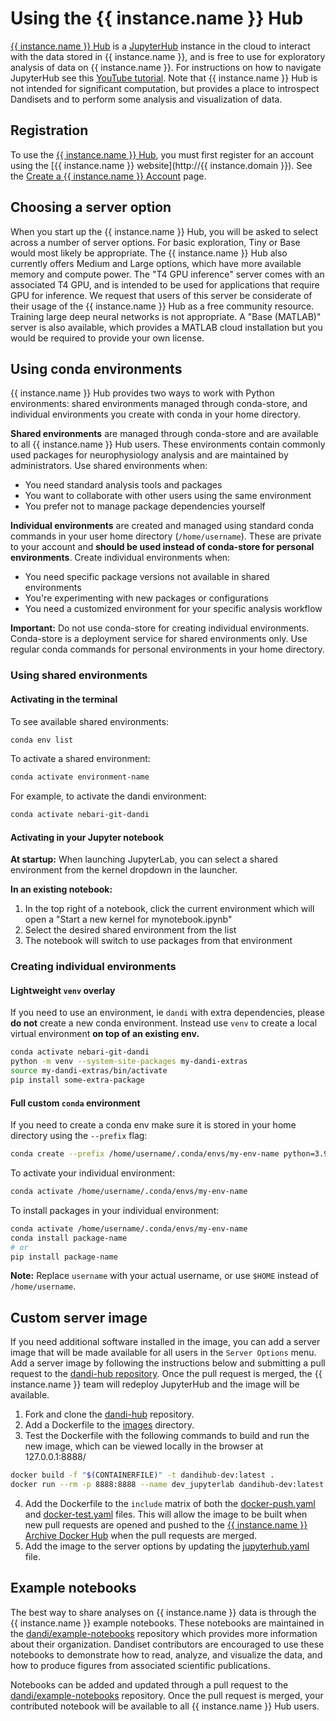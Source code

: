 # Using the {{ instance.name }} Hub

[{{ instance.name }} Hub](http://hub.dandiarchive.org) is a [JupyterHub](https://jupyterhub.readthedocs.io) instance in the cloud to interact with the data stored in {{ instance.name }}, and is free to use for exploratory analysis of data on {{ instance.name }}.
For instructions on how to navigate JupyterHub see this [YouTube tutorial](https://www.youtube.com/watch?v=5pf0_bpNbkw&t=09m20s).
Note that {{ instance.name }} Hub is not intended for significant computation, but provides a place to introspect Dandisets and to perform some analysis and visualization of data.

## Registration

To use the [{{ instance.name }} Hub](http://hub.dandiarchive.org), you must first register for an account using the [{{ instance.name }} website](http://{{ instance.domain }}).
See the [Create a {{ instance.name }} Account](../getting-started/creating-account.md) page.

## Choosing a server option

When you start up the {{ instance.name }} Hub, you will be asked to select across a number of server options.
For basic exploration, Tiny or Base would most likely be appropriate.
The {{ instance.name }} Hub also currently offers Medium and Large options, which have more available memory and compute power.
The "T4 GPU inference" server comes with an associated T4 GPU, and is intended to be used for applications that require GPU for inference.
We request that users of this server be considerate of their usage of the {{ instance.name }} Hub as a free community resource.
Training large deep neural networks is not appropriate.
A "Base (MATLAB)" server is also available, which provides a MATLAB cloud installation but you would be required to provide your own license.

## Using conda environments

{{ instance.name }} Hub provides two ways to work with Python environments: shared environments managed through conda-store, and individual environments you create with conda in your home directory.

**Shared environments** are managed through conda-store and are available to all {{ instance.name }} Hub users.
These environments contain commonly used packages for neurophysiology analysis and are maintained by administrators.
Use shared environments when:
- You need standard analysis tools and packages
- You want to collaborate with other users using the same environment
- You prefer not to manage package dependencies yourself

**Individual environments** are created and managed using standard conda commands in your user home directory (`/home/username`).
These are private to your account and **should be used instead of conda-store for personal environments**.
Create individual environments when:
- You need specific package versions not available in shared environments
- You're experimenting with new packages or configurations
- You need a customized environment for your specific analysis workflow

**Important:** Do not use conda-store for creating individual environments.
Conda-store is a deployment service for shared environments only.
Use regular conda commands for personal environments in your home directory.

### Using shared environments

#### Activating in the terminal

To see available shared environments:
```bash
conda env list
```

To activate a shared environment:
```bash
conda activate environment-name
```

For example, to activate the dandi environment:
```bash
conda activate nebari-git-dandi
```

#### Activating in your Jupyter notebook

**At startup:** When launching JupyterLab, you can select a shared environment from the kernel dropdown in the launcher.

**In an existing notebook:** 

1. In the top right of a notebook, click the current environment which will open a "Start a new kernel for mynotebook.ipynb"
2. Select the desired shared environment from the list
3. The notebook will switch to use packages from that environment

### Creating individual environments

#### Lightweight `venv` overlay

If you need to use an environment, ie `dandi` with extra dependencies, please **do not** create a new conda environment.
Instead use `venv` to create a local virtual environment **on top of an existing env.**

```bash
conda activate nebari-git-dandi
python -m venv --system-site-packages my-dandi-extras
source my-dandi-extras/bin/activate
pip install some-extra-package
```

#### Full custom `conda` environment

If you need to create a conda env make sure it is stored in your home directory using the `--prefix` flag:

```bash
conda create --prefix /home/username/.conda/envs/my-env-name python=3.9
```

To activate your individual environment:

```bash
conda activate /home/username/.conda/envs/my-env-name
```

To install packages in your individual environment:

```bash
conda activate /home/username/.conda/envs/my-env-name
conda install package-name
# or
pip install package-name
```

**Note:** Replace `username` with your actual username, or use `$HOME` instead of `/home/username`.

## Custom server image

If you need additional software installed in the image, you can add a server image that will be made available for all users in the `Server Options` menu.  Add a server image by following the instructions below and submitting a pull request to the [dandi-hub repository](https://github.com/dandi/dandi-hub).  Once the pull request is merged, the {{ instance.name }} team will redeploy JupyterHub and the image will be available.


1. Fork and clone the [dandi-hub](https://github.com/dandi/dandi-hub) repository.
2. Add a Dockerfile to the [images](https://github.com/dandi/dandi-hub/tree/main/images) directory.
3. Test the Dockerfile with the following commands to build and run the new image, which can be viewed locally in the browser at 127.0.0.1:8888/
```sh
docker build -f "$(CONTAINERFILE)" -t dandihub-dev:latest .
docker run --rm -p 8888:8888 --name dev_jupyterlab dandihub-dev:latest start-notebook.sh --NotebookApp.token=""
```
4. Add the Dockerfile to the `include` matrix of both the [docker-push.yaml](https://github.com/dandi/dandi-hub/blob/main/.github/workflows/docker-push.yaml) and [docker-test.yaml](https://github.com/dandi/dandi-hub/blob/main/.github/workflows/docker-test.yaml) files.  This will allow the image to be built when new pull requests are opened and pushed to the [{{ instance.name }} Archive Docker Hub](https://hub.docker.com/u/dandiarchive) when the pull requests are merged. 
5. Add the image to the server options by updating the [jupyterhub.yaml](https://github.com/dandi/dandi-hub/blob/main/envs/shared/jupyterhub.yaml) file.

## Example notebooks

The best way to share analyses on {{ instance.name }} data is through the {{ instance.name }} example notebooks.
These notebooks are maintained in the [dandi/example-notebooks](https://github.com/dandi/example-notebooks) repository which provides more information about their organization.
Dandiset contributors are encouraged to use these notebooks to demonstrate how to read, analyze, and visualize the data, and how to produce figures from associated scientific publications.

Notebooks can be added and updated through a pull request to the [dandi/example-notebooks](https://github.com/dandi/example-notebooks) repository.
Once the pull request is merged, your contributed notebook will be available to all {{ instance.name }} Hub users.

